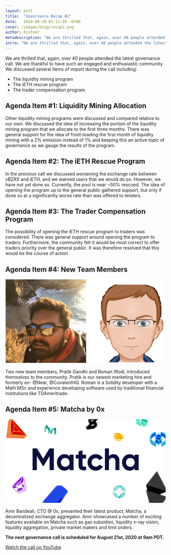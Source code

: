 ```yaml
---
layout: post
title:  "Governance Recap #2"
date:   2020-08-10 01:12:46 -0700
cover: /images/blog/recap2.png
author: Kistner
metadescription: "We are thrilled that, again, over 40 people attended the latest governance call. We are thankful to have such an engaged and enthusiastic community"
intro: "We are thrilled that, again, over 40 people attended the latest governance call. We are thankful to have such an engaged and enthusiastic community"
---
```

We are thrilled that, again, over 40 people attended the latest governance call. We are thankful to have such an engaged and enthusiastic community. We discussed several items of import during the call including:

*   The liquidity mining program
*   The iETH rescue program
*   The trader compensation program


## Agenda Item #1: Liquidity Mining Allocation

Other liquidity mining programs were discussed and compared relative to our own. We discussed the idea of increasing the portion of the liquidity mining program that we allocate to the first three months. There was general support for the idea of front-loading the first month of liquidity mining with a 2% emission instead of 1% and keeping this an active topic of governance as we gauge the results of the program.


## Agenda Item #2: The iETH Rescue Program

In the previous call we discussed worsening the exchange rate between vBZRX and iETH, and we warned users that we would do so. However, we have not yet done so. Currently, the pool is near ~50% rescued. The idea of opening the program up to the general public gathered support, but only if done so at a significantly worse rate than was offered to lenders.  


## Agenda Item #3:  The Trader Compensation Program

The possibility of opening the iETH rescue program to traders was considered. There was general support around opening the program to traders. Furthermore, the community felt it would be most correct to offer traders priority over the general public. It was therefore resolved that this would be the course of action.


## Agenda Item #4: New Team Members

![](/images/blog/recap2-image2.png)

Two new team members, Pratik Gandhi and Roman Iftodi, introduced themselves to the community. Pratik is our newest marketing hire and formerly ex- @Near, @CovalentHQ. Roman is a Solidity developer with a Math MSc and experience developing software used by traditional financial institutions like TDAmeritrade.


## Agenda Item #5:  Matcha by 0x

![](/images/blog/recap2-image1.png)

Amir Bandeali, CTO @ 0x, presented their latest product, Matcha, a decentralized exchange aggregator. Amir showcased a number of exciting features available on Matcha such as gas subsidies, liquidity x-ray vision, liquidity aggregation, private market makers and limit orders.

**The next governance call is scheduled for August 21st, 2020 at 9am PDT.**

[Watch the call on YouTube](https://www.youtube.com/watch?v=a3P6_NGqPYY)
